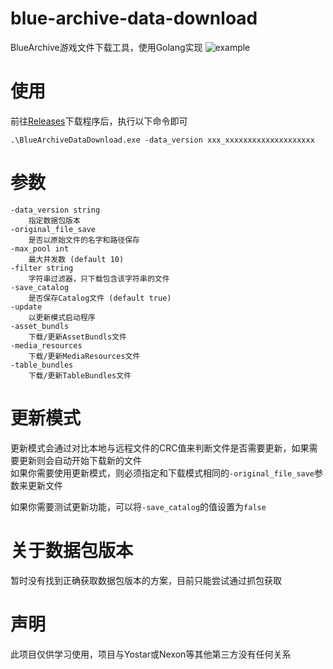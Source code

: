 # blue-archive-data-download
BlueArchive游戏文件下载工具，使用Golang实现
![example](example.gif)

# 使用
前往[Releases](https://github.com/nijinekoyo/blue-archive-data-download/releases)下载程序后，执行以下命令即可
```
.\BlueArchiveDataDownload.exe -data_version xxx_xxxxxxxxxxxxxxxxxxxx
```

# 参数
```
-data_version string
    指定数据包版本
-original_file_save
    是否以原始文件的名字和路径保存
-max_pool int
    最大并发数 (default 10)
-filter string
    字符串过滤器，只下载包含该字符串的文件
-save_catalog
    是否保存Catalog文件 (default true)
-update
    以更新模式启动程序
-asset_bundls
    下载/更新AssetBundls文件
-media_resources
    下载/更新MediaResources文件
-table_bundles
    下载/更新TableBundles文件
```

# 更新模式
更新模式会通过对比本地与远程文件的CRC值来判断文件是否需要更新，如果需要更新则会自动开始下载新的文件  
如果你需要使用更新模式，则必须指定和下载模式相同的`-original_file_save`参数来更新文件

如果你需要测试更新功能，可以将`-save_catalog`的值设置为`false`

# 关于数据包版本
暂时没有找到正确获取数据包版本的方案，目前只能尝试通过抓包获取

# 声明
此项目仅供学习使用，项目与Yostar或Nexon等其他第三方没有任何关系